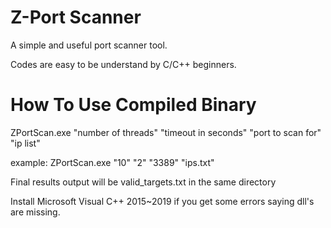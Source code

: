 # Z-Port Scanner

A simple and useful port scanner tool.

Codes are easy to be understand by C/C++ beginners.

# How To Use Compiled Binary

ZPortScan.exe "number of threads" "timeout in seconds" "port to scan for" "ip list"

example: ZPortScan.exe "10" "2" "3389" "ips.txt"

Final results output will be valid_targets.txt in the same directory 

Install Microsoft Visual C++ 2015~2019 if you get some errors saying dll's are missing.